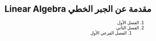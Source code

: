 <div dir="rtl">

# مقدمة عن الجبر الخطي Linear Algebra

1. الفصل الأول
2. الفصل الثاني
   1. الفصل الفرعي الأول

</div>